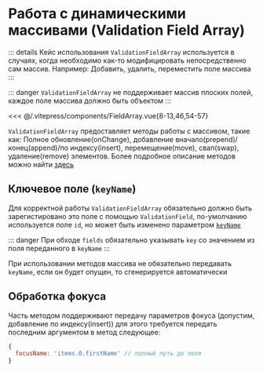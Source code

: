 # Работа с динамическими массивами (Validation Field Array)

::: details Кейс использования
`ValidationFieldArray` используется в случаях, когда необходимо как-то модифицировать непосредственно сам массив.
Например: Добавить, удалить, переместить поле массива
:::

::: danger
`ValidationFieldArray` не поддерживает массив плоских полей, каждое поле массива должно быть объектом
:::

<<< @/.vitepress/components/FieldArray.vue{8-13,46,54-57}

`ValidationFieldArray` предоставляет методы работы с массивом, такие как: Полное обновление(onChange), добавление вначало(prepend)/конец(append)/по индексу(insert), перемещение(move), свап(swap), удаление(remove) элементов.
Более подробное описание методов можно найти [здесь](../api/validation-field-array.md)

## Ключевое поле (`keyName`)

Для корректной работы `ValidationFieldArray` обязательно должно быть зарегистировано это поле с помощью `ValidationField`, по-умолчанию используется поле `id`, но может быть изменено параметром [`keyName`](../api/validation-field-array.md#входные-параметры)

::: danger
При обходе `fields` обязательно указывать `key` со значением из поля переданного в `keyName`
:::

При использовании методов массива не обязательно передавать `keyName`, если он будет опущен, то сгенерируется автоматически

## Обработка фокуса

Часть методом поддерживают передачу параметров фокуса (допустим, добавление по индексу(insert))
для этого требуется передать последним аргументом в метод следующее:
```js
{
  focusName: 'items.0.firstName' // полный путь до поля
}
```
